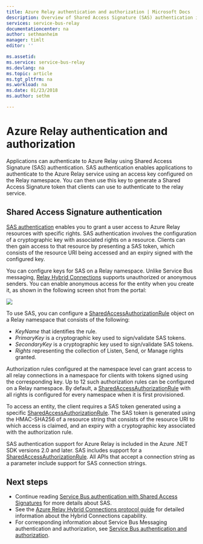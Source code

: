 ```yaml
---
title: Azure Relay authentication and authorization | Microsoft Docs
description: Overview of Shared Access Signature (SAS) authentication in Azure Relay
services: service-bus-relay
documentationcenter: na
author: sethmanheim
manager: timlt
editor: ''

ms.assetid: 
ms.service: service-bus-relay
ms.devlang: na
ms.topic: article
ms.tgt_pltfrm: na
ms.workload: na
ms.date: 01/23/2018
ms.author: sethm

---
```

# Azure Relay authentication and authorization

Applications can authenticate to Azure Relay using Shared Access Signature (SAS) authentication. SAS authentication enables applications to authenticate to the Azure Relay service using an access key configured on the Relay namespace. You can then use this key to generate a Shared Access Signature token that clients can use to authenticate to the relay service.

## Shared Access Signature authentication

[SAS authentication](../service-bus-messaging/service-bus-sas.md) enables you to grant a user access to Azure Relay resources with specific rights. SAS authentication involves the configuration of a cryptographic key with associated rights on a resource. Clients can then gain access to that resource by presenting a SAS token, which consists of the resource URI being accessed and an expiry signed with the configured key.

You can configure keys for SAS on a Relay namespace. Unlike Service Bus messaging, [Relay Hybrid Connections](relay-hybrid-connections-protocol.md) supports unauthorized or anonymous senders. You can enable anonymous access for the entity when you create it, as shown in the following screen shot from the portal:

![][0]

To use SAS, you can configure a [SharedAccessAuthorizationRule](/dotnet/api/microsoft.servicebus.messaging.sharedaccessauthorizationrule) object on a Relay namespace that consists of the following:

* *KeyName* that identifies the rule.
* *PrimaryKey* is a cryptographic key used to sign/validate SAS tokens.
* *SecondaryKey* is a cryptographic key used to sign/validate SAS tokens.
* *Rights* representing the collection of Listen, Send, or Manage rights granted.

Authorization rules configured at the namespace level can grant access to all relay connections in a namespace for clients with tokens signed using the corresponding key. Up to 12 such authorization rules can be configured on a Relay namespace. By default, a [SharedAccessAuthorizationRule](/dotnet/api/microsoft.servicebus.messaging.sharedaccessauthorizationrule) with all rights is configured for every namespace when it is first provisioned.

To access an entity, the client requires a SAS token generated using a specific [SharedAccessAuthorizationRule](/dotnet/api/microsoft.servicebus.messaging.sharedaccessauthorizationrule). The SAS token is generated using the HMAC-SHA256 of a resource string that consists of the resource URI to which access is claimed, and an expiry with a cryptographic key associated with the authorization rule.

SAS authentication support for Azure Relay is included in the Azure .NET SDK versions 2.0 and later. SAS includes support for a [SharedAccessAuthorizationRule](/dotnet/api/microsoft.servicebus.messaging.sharedaccessauthorizationrule). All APIs that accept a connection string as a parameter include support for SAS connection strings.

## Next steps

- Continue reading [Service Bus authentication with Shared Access Signatures](../service-bus-messaging/service-bus-sas.md) for more details about SAS.
- See the [Azure Relay Hybrid Connections protocol guide](relay-hybrid-connections-protocol.md) for detailed information about the Hybrid Connections capability.
- For corresponding information about Service Bus Messaging authentication and authorization, see [Service Bus authentication and authorization](../service-bus-messaging/service-bus-authentication-and-authorization.md). 

[0]: ./media/relay-authentication-and-authorization/hcanon.png